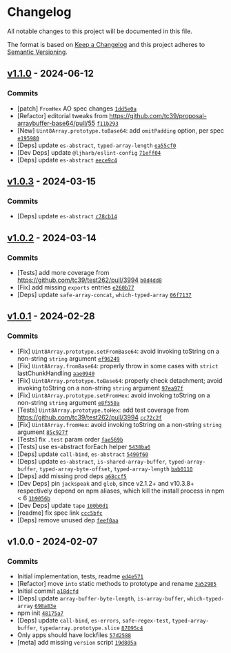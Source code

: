 # Changelog

All notable changes to this project will be documented in this file.

The format is based on [Keep a Changelog](https://keepachangelog.com/en/1.0.0/)
and this project adheres to [Semantic Versioning](https://semver.org/spec/v2.0.0.html).

## [v1.1.0](https://github.com/es-shims/es-arraybuffer-base64/compare/v1.0.3...v1.1.0) - 2024-06-12

### Commits

- [patch] `FromHex` AO spec changes [`1dd5e0a`](https://github.com/es-shims/es-arraybuffer-base64/commit/1dd5e0a431b69ffec474d228ea84321506af6ef1)
- [Refactor] editorial tweaks from https://github.com/tc39/proposal-arraybuffer-base64/pull/55 [`f11b293`](https://github.com/es-shims/es-arraybuffer-base64/commit/f11b29372e05b3d2f901901e9bb20d2ebd8cb3c5)
- [New] `Uint8Array.prototype.toBase64`: add `omitPadding` option, per spec [`e195980`](https://github.com/es-shims/es-arraybuffer-base64/commit/e195980399ce33f4a76b8afc3e55343eb0c28fff)
- [Deps] update `es-abstract`, `typed-array-length` [`ea55cf0`](https://github.com/es-shims/es-arraybuffer-base64/commit/ea55cf01723da8684cf2daa24d3246554bb4ef2a)
- [Dev Deps] update `@ljharb/eslint-config` [`71eff04`](https://github.com/es-shims/es-arraybuffer-base64/commit/71eff0403e9bd7e46a2d7b77c9bdf073efc318d1)
- [Deps] update `es-abstract` [`eece9c4`](https://github.com/es-shims/es-arraybuffer-base64/commit/eece9c47af89963b067b213ec674a0ab1d5a744c)

## [v1.0.3](https://github.com/es-shims/es-arraybuffer-base64/compare/v1.0.2...v1.0.3) - 2024-03-15

### Commits

- [Deps] update `es-abstract` [`c78cb14`](https://github.com/es-shims/es-arraybuffer-base64/commit/c78cb14715ff0e9dc54a905ed907f41cd5898bda)

## [v1.0.2](https://github.com/es-shims/es-arraybuffer-base64/compare/v1.0.1...v1.0.2) - 2024-03-14

### Commits

- [Tests] add more coverage from https://github.com/tc39/test262/pull/3994 [`b0d4dd8`](https://github.com/es-shims/es-arraybuffer-base64/commit/b0d4dd8d7189c3b7b95d4c9ad5d241bc05b95d8e)
- [Fix] add missing `exports` entries [`e260b77`](https://github.com/es-shims/es-arraybuffer-base64/commit/e260b7740f6cd804118bef74b28e958bf501f93b)
- [Deps] update `safe-array-concat`, `which-typed-array` [`06f7137`](https://github.com/es-shims/es-arraybuffer-base64/commit/06f713723ca205fbc29b0663aa6f317f757b0cb2)

## [v1.0.1](https://github.com/es-shims/es-arraybuffer-base64/compare/v1.0.0...v1.0.1) - 2024-02-28

### Commits

- [Fix] `Uint8Array.prototype.setFromBase64`: avoid invoking toString on a non-string `string` argument [`ef96249`](https://github.com/es-shims/es-arraybuffer-base64/commit/ef9624916544e28fe4f51c098437c9971b3c0c23)
- [Fix] `Uint8Array.fromBase64`: properly throw in some cases with `strict` lastChunkHandling [`aae0940`](https://github.com/es-shims/es-arraybuffer-base64/commit/aae0940145a9c46f4ebdc18db4233f2911b85838)
- [Fix] `Uint8Array.prototype.toBase64`: properly check detachment; avoid invoking toString on a non-string `string` argument [`97ea97f`](https://github.com/es-shims/es-arraybuffer-base64/commit/97ea97f2c1ccbe77ea6a03d8a3ddf60112a23ef6)
- [Fix] `Uint8Array.prototype.setFromHex`: avoid invoking toString on a non-string `string` argument [`e8f558a`](https://github.com/es-shims/es-arraybuffer-base64/commit/e8f558a930d445c3bdb21d191fc89dd9f160bed7)
- [Tests] `Uint8Array.prototype.toHex`: add test coverage from https://github.com/tc39/test262/pull/3994 [`cc72c2f`](https://github.com/es-shims/es-arraybuffer-base64/commit/cc72c2f5c7c34a52dfd7793d840ea5b0a22f3982)
- [Fix] `Uint8Array.fromHex`: avoid invoking toString on a non-string `string` argument [`85c927f`](https://github.com/es-shims/es-arraybuffer-base64/commit/85c927f6fda4c99ad89f1eebc1d6e8ceef825ca6)
- [Tests] fix `.test` param order [`fae569b`](https://github.com/es-shims/es-arraybuffer-base64/commit/fae569b64a3a8e62fd8b1c187621b37738726b02)
- [Tests] use es-abstract forEach helper [`5438ba6`](https://github.com/es-shims/es-arraybuffer-base64/commit/5438ba651dcf0ad65eee4d9367f0a0f3b5b18078)
- [Deps] update `call-bind`, `es-abstract` [`5490f60`](https://github.com/es-shims/es-arraybuffer-base64/commit/5490f60b57b90f60c3f1c5390193ed982340e5ac)
- [Deps] update `es-abstract`, `is-shared-array-buffer`, `typed-array-buffer`, `typed-array-byte-offset`, `typed-array-length` [`bab0110`](https://github.com/es-shims/es-arraybuffer-base64/commit/bab01100eb483896f00eb7a9ee48753ff4be194e)
- [Deps] add missing prod deps [`a68ccf5`](https://github.com/es-shims/es-arraybuffer-base64/commit/a68ccf516a65658594df63d927c430eb05f1ef01)
- [Dev Deps] pin `jackspeak` and `glob`, since v2.1.2+ and v10.3.8+ respectively depend on npm aliases, which kill the install process in npm &lt; 6 [`1b9056b`](https://github.com/es-shims/es-arraybuffer-base64/commit/1b9056b7ac74ac802acd51433754c6e24f739338)
- [Dev Deps] update `tape` [`100b0d1`](https://github.com/es-shims/es-arraybuffer-base64/commit/100b0d1106eacec07e8b5e88f5f3f5610eee34f0)
- [readme] fix spec link [`ccc5bfc`](https://github.com/es-shims/es-arraybuffer-base64/commit/ccc5bfca6717b781221599aba6b63ad8872e1349)
- [Deps] remove unused dep [`feef0aa`](https://github.com/es-shims/es-arraybuffer-base64/commit/feef0aa4be049016608564452790469e81672e75)

## v1.0.0 - 2024-02-07

### Commits

- Initial implementation, tests, readme [`ed4e571`](https://github.com/es-shims/es-arraybuffer-base64/commit/ed4e571a8b2d2589f161b054751fb4b34d67ade1)
- [Refactor] move `into` static methods to prototype and rename [`3a52985`](https://github.com/es-shims/es-arraybuffer-base64/commit/3a529856c124303f7ad4206a0f994e6f4e6757f2)
- Initial commit [`a18dcfd`](https://github.com/es-shims/es-arraybuffer-base64/commit/a18dcfdd63d7c072fbd8d29dfc65d0a76f2913de)
- [Deps] update `array-buffer-byte-length`, `is-array-buffer`, `which-typed-array` [`698a83e`](https://github.com/es-shims/es-arraybuffer-base64/commit/698a83e1ca56e36c582741d3a288b6848b951157)
- npm init [`48175a7`](https://github.com/es-shims/es-arraybuffer-base64/commit/48175a7831e92ddd2622d53f0a3b0bafa02196cc)
- [Deps] update `call-bind`, `es-errors`, `safe-regex-test`, `typed-array-buffer`, `typedarray.prototype.slice` [`87095c4`](https://github.com/es-shims/es-arraybuffer-base64/commit/87095c43276149dca081dd1afcc2ea79e6b61198)
- Only apps should have lockfiles [`57d2588`](https://github.com/es-shims/es-arraybuffer-base64/commit/57d258854e1a864521c2b93b2f8fc6087962e581)
- [meta] add missing `version` script [`19d805a`](https://github.com/es-shims/es-arraybuffer-base64/commit/19d805a358e5cdbb0572fca6317ebe3fdf084648)
